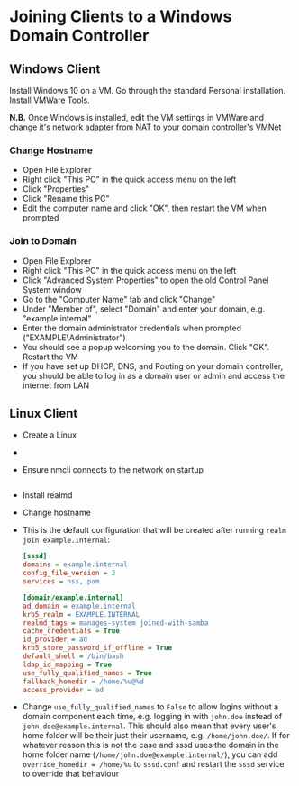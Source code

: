 # Joining Clients to a Windows Domain Controller

## Windows Client
Install Windows 10 on a VM. Go through the standard Personal installation. Install VMWare Tools.

**N.B.** Once Windows is installed, edit the VM settings in VMWare and change it's network adapter from NAT to your domain controller's VMNet

### Change Hostname
- Open File Explorer
- Right click "This PC" in the quick access menu on the left
- Click "Properties"
- Click "Rename this PC"
- Edit the computer name and click "OK", then restart the VM when prompted

### Join to Domain
- Open File Explorer
- Right click "This PC" in the quick access menu on the left
- Click "Advanced System Properties" to open the old Control Panel System window
- Go to the "Computer Name" tab and click "Change"
- Under "Member of", select "Domain" and enter your domain, e.g. "example.internal"
- Enter the domain administrator credentials when prompted ("EXAMPLE\Administrator")
- You should see a popup welcoming you to the domain. Click "OK". Restart the VM
- If you have set up DHCP, DNS, and Routing on your domain controller, you should be able to log in as a domain user or admin and access the internet from LAN

## Linux Client
- Create a Linux 
- 
- Ensure nmcli connects to the network on startup

    ```ini

    ```

- Install realmd
- Change hostname
- This is the default configuration that will be created after running `realm join example.internal`:

    ```ini
    [sssd]
    domains = example.internal
    config_file_version = 2
    services = nss, pam

    [domain/example.internal]
    ad_domain = example.internal
    krb5_realm = EXAMPLE.INTERNAL
    realmd_tags = manages-system joined-with-samba 
    cache_credentials = True
    id_provider = ad
    krb5_store_password_if_offline = True
    default_shell = /bin/bash
    ldap_id_mapping = True
    use_fully_qualified_names = True
    fallback_homedir = /home/%u@%d
    access_provider = ad
    ```

- Change `use_fully_qualified_names` to `False` to allow logins without a domain component each time, e.g. logging in with `john.doe` instead of `john.doe@example.internal`. This should also mean that every user's home folder will be their just their username, e.g. `/home/john.doe/`. If for whatever reason this is not the case and sssd uses the domain in the home folder name (`/home/john.doe@example.internal/`), you can add `override_homedir = /home/%u` to `sssd.conf` and restart the `sssd` service to override that behaviour

